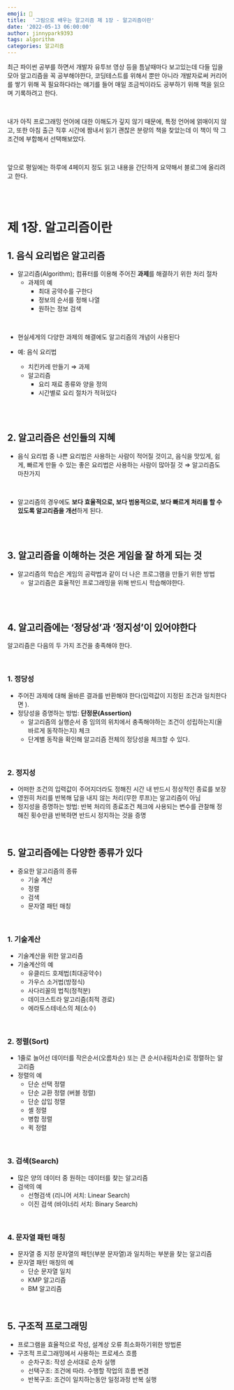 ```yaml
---
emoji: 🤖
title:  '그림으로 배우는 알고리즘 제 1장 - 알고리즘이란'
date: '2022-05-13 06:00:00'
author: jinnypark9393
tags: algorithm
categories: 알고리즘
---
```


최근 파이썬 공부를 하면서 개발자 유투브 영상 등을 틈날때마다 보고있는데 다들 입을모아 알고리즘을 꼭 공부해야한다, 코딩테스트를 위해서 뿐만 아니라 개발자로써 커리어를 쌓기 위해 꼭 필요하다라는 얘기를 들어 매일 조금씩이라도 공부하기 위해 책을 읽으며 기록하려고 한다.

<br/>

내가 아직 프로그래밍 언어에 대한 이해도가 깊지 않기 때문에, 특정 언어에 얽매이지 않고, 또한 아침 출근 직후 시간에 짬내서 읽기 괜찮은 분량의 책을 찾았는데 이 책이 딱 그 조건에 부합해서 선택해보았다.

<br/>

앞으로 평일에는 하루에 4페이지 정도 읽고 내용을 간단하게 요약해서 블로그에 올리려고 한다.

<br/><br/>

# 제 1장. 알고리즘이란

## 1. 음식 요리법은 알고리즘

- 알고리즘(Algorithm); 컴퓨터를 이용해 주어진 **과제**를 해결하기 위한 처리 절차
    - 과제의 예
        - 최대 공약수를 구한다
        - 정보의 순서를 정해 나열
        - 원하는 정보 검색

<br/>
        
- 현실세게의 다양한 과제의 해결에도 알고리즘의 개념이 사용된다

- 예: 음식 요리법
    - 치킨카레 만들기 ⇒ 과제
    - 알고리즘
        - 요리 재료 종류와 양을 정의
        - 시간별로 요리 절차가 적혀있다

<br/><br/>

## 2. 알고리즘은 선인들의 지혜

- 음식 요리법 중 나쁜 요리법은 사용하는 사람이 적어질 것이고, 음식을 맛있게, 쉽게, 빠르게 만들 수 있는 좋은 요리법은 사용하는 사람이 많아질 것 ⇒ 알고리즘도 마찬가지

<br/>

- 알고리즘의 경우에도 **보다 효율적으로, 보다 범용적으로, 보다 빠르게 처리를 할 수 있도록 알고리즘을 개선**하게 된다.

<br/><br/>

## 3. 알고리즘을 이해하는 것은 게임을 잘 하게 되는 것

- 알고리즘의 학습은 게임의 공략법과 같이 더 나은 프로그램을 만들기 위한 방법
    - 알고리즘은 효율적인 프로그래밍을 위해 반드시 학습해야한다.

<br/><br/>

## 4. 알고리즘에는 ‘정당성’과 ‘정지성’이 있어야한다

알고리즘은 다음의 두 가지 조건을 충족해야 한다.

<br/>

### 1. 정당성

- 주어진 과제에 대해 올바른 결과를 반환해야 한다(입력값이 지정된 조건과 일치한다면 ).
- 정당성을 증명하는 방법: **단정문(Assertion)**
    - 알고리즘의 실행순서 중 임의의 위치에서 충족해야하는 조건이 성립하는지(올바르게 동작하는지) 체크
    - 단계별 동작을 확인해 알고리즘 전체의 정당성을 체크할 수 있다.

<br/>

### 2. 정지성

- 어떠한 조건의 입력값이 주어지더라도 정해진 시간 내 반드시 정상적인 종료를 보장
- 영원히 처리를 반복해 답을 내지 않는 처리(무한 루프)는 알고리즘이 아님
- 정지성을 증명하는 방법: 반복 처리의 종료조건 체크에 사용되는 변수를 관찰해 정해진 횟수만큼 반복하면 반드시 정지하는 것을 증명

<br/>

## 5. 알고리즘에는 다양한 종류가 있다

- 중요한 알고리즘의 종류
    - 기술 계산
    - 정렬
    - 검색
    - 문자열 패턴 매칭

<br/>

### 1. 기술계산

- 기술계산을 위한 알고리즘
- 기술계산의 예
    - 유클리드 호제법(최대공약수)
    - 가우스 소거법(방정식)
    - 사다리꼴의 법칙(정적분)
    - 데이크스트라 알고리즘(최적 경로)
    - 에라토스테네스의 체(소수)

<br/>

### 2. 정렬(Sort)

- 1줄로 늘어선 데이터를 작은순서(오름차순) 또는 큰 순서(내림차순)로 정렬하는 알고리즘
- 정렬의 예
    - 단순 선택 정렬
    - 단순 교환 정렬 (버블 정렬)
    - 단순 삽입 정렬
    - 셸 정렬
    - 병합 정렬
    - 퀵 정렬

<br/> 

### 3. 검색(Search)

- 많은 양의 데이터 중 원하는 데이터를 찾는 알고리즘
- 검색의 예
    - 선형검색 (리니어 서치: Linear Search)
    - 이진 검색 (바이너리 서치: Binary Search)

<br/>

### 4. 문자열 패턴 매칭

- 문자열 중 지정 문자열의 패턴(부분 문자열)과 일치하는 부분을 찾는 알고리즘
- 문자열 패턴 매칭의 예
    - 단순 문자열 일치
    - KMP 알고리즘
    - BM 알고리즘

<br/>

## 5. 구조적 프로그래밍

- 프로그램을 효율적으로 작성, 설계상 오류 최소화하기위한 방법론
- 구조적 프로그래밍에서 사용하는 프로세스 흐름
    - 순차구조: 작성 순서대로 순차 실행
    - 선택구조: 조건에 따라. 수행할 작업의 흐름 변경
    - 반복구조: 조건이 일치하는동안 일정과정 반복 실행

<br/>